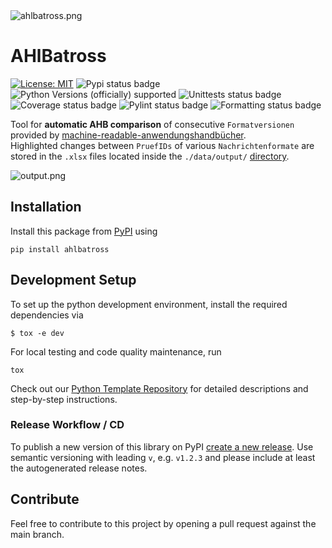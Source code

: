<img src="https://raw.githubusercontent.com/Hochfrequenz/ahlbatross/main/ahlbatross.png" alt="ahlbatross.png">

# AHlBatross

[![License: MIT](https://img.shields.io/badge/License-MIT-blue.svg?labelColor=30363D&color=fccccc)](LICENSE)
![Pypi status badge](https://img.shields.io/pypi/v/ahlbatross?labelColor=30363D&color=fccccc)
![Python Versions (officially) supported](https://img.shields.io/pypi/pyversions/ahlbatross.svg?labelColor=30363D&color=fccccc)
![Unittests status badge](https://github.com/Hochfrequenz/ahlbatross/workflows/Unittests/badge.svg)
![Coverage status badge](https://github.com/Hochfrequenz/ahlbatross/workflows/Coverage/badge.svg)
![Pylint status badge](https://github.com/Hochfrequenz/ahlbatross/workflows/Linting/badge.svg)
![Formatting status badge](https://github.com/Hochfrequenz/ahlbatross/workflows/Formatting/badge.svg)

Tool for **automatic AHB comparison** of consecutive `Formatversionen` provided by 
[machine-readable-anwendungshandbücher](https://github.com/Hochfrequenz/machine-readable_anwendungshandbuecher/).<br>
Highlighted changes between `PruefIDs` of various `Nachrichtenformate` are stored in the `.xlsx` files located inside 
the `./data/output/` [directory](https://github.com/Hochfrequenz/ahlbatross/tree/main/data/output).

<img src="https://raw.githubusercontent.com/Hochfrequenz/ahlbatross/main/output.png" alt="output.png">

## Installation
Install this package from [PyPI](https://pypi.org/project/ahlbatross/) using

```shell
pip install ahlbatross
```

## Development Setup

To set up the python development environment, install the required dependencies via

```shell
$ tox -e dev
```

For local testing and code quality maintenance, run 

```shell
tox
```

Check out our [Python Template Repository](https://github.com/Hochfrequenz/python_template_repository#how-to-use-this-repository-on-your-machine) 
for detailed descriptions and step-by-step instructions.

### Release Workflow / CD
To publish a new version of this library on PyPI [create a new release](https://github.com/Hochfrequenz/ahlbatross/releases/new).
Use semantic versioning with leading `v`, e.g. `v1.2.3` and please include at least the autogenerated release notes.

## Contribute

Feel free to contribute to this project by opening a pull request against the main branch.
